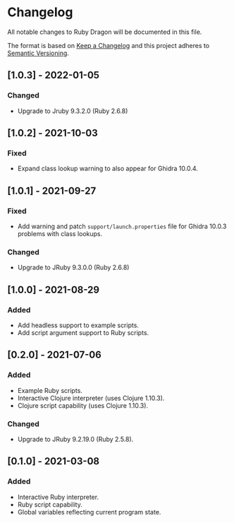 # Changelog
All notable changes to Ruby Dragon will be documented in this file.

The format is based on [Keep a Changelog](https://keepachangelog.com/en/1.0.0/)
and this project adheres to [Semantic Versioning](https://semver.org/spec/v2.0.0.html).


## [1.0.3] - 2022-01-05
### Changed
 - Upgrade to Jruby 9.3.2.0 (Ruby 2.6.8)


## [1.0.2] - 2021-10-03
### Fixed
 - Expand class lookup warning to also appear for Ghidra 10.0.4.


## [1.0.1] - 2021-09-27
### Fixed
 - Add warning and patch `support/launch.properties` file for Ghidra 10.0.3
   problems with class lookups.


### Changed
 - Upgrade to JRuby 9.3.0.0 (Ruby 2.6.8)


## [1.0.0] - 2021-08-29
### Added
 - Add headless support to example scripts.
 - Add script argument support to Ruby scripts.


## [0.2.0] - 2021-07-06
### Added
 - Example Ruby scripts.
 - Interactive Clojure interpreter (uses Clojure 1.10.3).
 - Clojure script capability (uses Clojure 1.10.3).


### Changed
 - Upgrade to JRuby 9.2.19.0 (Ruby 2.5.8).


## [0.1.0] - 2021-03-08
### Added
 - Interactive Ruby interpreter.
 - Ruby script capability.
 - Global variables reflecting current program state.

